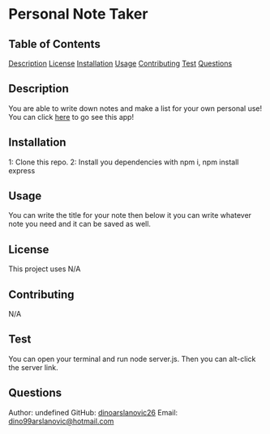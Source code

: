 # Personal Note Taker

  ## Table of Contents 
  [Description](#description)
  [License](#license)
  [Installation](#installation)
  [Usage](#usage)
  [Contributing](#contributing)
  [Test](#test)
  [Questions](#questions)

  ## Description 
  You are able to write down notes and make a list for your own personal use! You can click [here](https://note-taking-app-v1.herokuapp.com/) to go see this app!

  ## Installation
  1: Clone this repo. 2: Install you dependencies with npm i, npm install express

  ## Usage
  You can write the title for your note then below it you can write whatever note you need and it can be saved as well.
  
  ## License
  This project uses N/A
  
  

  ## Contributing
  N/A

  ## Test
  You can open your terminal and run node server.js. Then you can alt-click the server link.
  ## Questions

 
  Author: undefined GitHub: [dinoarslanovic26](https://github.com/dinoarslanovic26) Email: dino99arslanovic@hotmail.com
